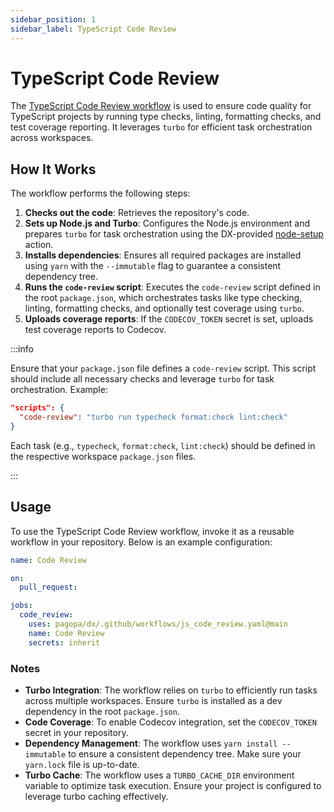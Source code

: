 ```yaml
---
sidebar_position: 1
sidebar_label: TypeScript Code Review
---
```


# TypeScript Code Review

The
[TypeScript Code Review workflow](https://github.com/pagopa/dx/blob/main/.github/workflows/js_code_review.yaml)
is used to ensure code quality for TypeScript projects by running type checks,
linting, formatting checks, and test coverage reporting. It leverages `turbo`
for efficient task orchestration across workspaces.

## How It Works

The workflow performs the following steps:

1. **Checks out the code**: Retrieves the repository's code.
2. **Sets up Node.js and Turbo**: Configures the Node.js environment and
   prepares `turbo` for task orchestration using the DX-provided
   [node-setup](https://github.com/pagopa/dx/tree/main/.github/actions/node-setup)
   action.
3. **Installs dependencies**: Ensures all required packages are installed using
   `yarn` with the `--immutable` flag to guarantee a consistent dependency tree.
4. **Runs the `code-review` script**: Executes the `code-review` script defined
   in the root `package.json`, which orchestrates tasks like type checking,
   linting, formatting checks, and optionally test coverage using `turbo`.
5. **Uploads coverage reports**: If the `CODECOV_TOKEN` secret is set, uploads
   test coverage reports to Codecov.

:::info

Ensure that your `package.json` file defines a `code-review` script. This script
should include all necessary checks and leverage `turbo` for task orchestration.
Example:

```json
"scripts": {
  "code-review": "turbo run typecheck format:check lint:check"
}
```

Each task (e.g., `typecheck`, `format:check`, `lint:check`) should be defined in
the respective workspace `package.json` files.

:::

## Usage

To use the TypeScript Code Review workflow, invoke it as a reusable workflow in
your repository. Below is an example configuration:

```yaml
name: Code Review

on:
  pull_request:

jobs:
  code_review:
    uses: pagopa/dx/.github/workflows/js_code_review.yaml@main
    name: Code Review
    secrets: inherit
```

### Notes

- **Turbo Integration**: The workflow relies on `turbo` to efficiently run tasks
  across multiple workspaces. Ensure `turbo` is installed as a dev dependency in
  the root `package.json`.
- **Code Coverage**: To enable Codecov integration, set the `CODECOV_TOKEN`
  secret in your repository.
- **Dependency Management**: The workflow uses `yarn install --immutable` to
  ensure a consistent dependency tree. Make sure your `yarn.lock` file is
  up-to-date.
- **Turbo Cache**: The workflow uses a `TURBO_CACHE_DIR` environment variable to
  optimize task execution. Ensure your project is configured to leverage turbo
  caching effectively.
